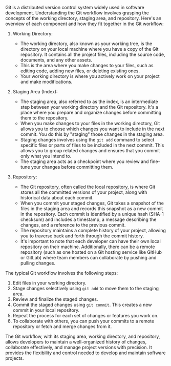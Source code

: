 Git is a distributed version control system widely used in software development. Understanding the Git workflow involves grasping the concepts of the working directory, staging area, and repository. Here's an overview of each component and how they fit together in the Git workflow:

1. Working Directory:
   - The working directory, also known as your working tree, is the directory on your local machine where you have a copy of the Git repository. It contains all the project files, including the source code, documents, and any other assets.
   - This is the area where you make changes to your files, such as editing code, adding new files, or deleting existing ones.
   - Your working directory is where you actively work on your project and make modifications.

2. Staging Area (Index):
   - The staging area, also referred to as the index, is an intermediate step between your working directory and the Git repository. It's a place where you prepare and organize changes before committing them to the repository.
   - When you make changes to your files in the working directory, Git allows you to choose which changes you want to include in the next commit. You do this by "staging" those changes in the staging area.
   - Staging changes involves using the `git add` command to select specific files or parts of files to be included in the next commit. This allows you to group related changes and ensures that you commit only what you intend to.
   - The staging area acts as a checkpoint where you review and fine-tune your changes before committing them.

3. Repository:
   - The Git repository, often called the local repository, is where Git stores all the committed versions of your project, along with historical data about each commit.
   - When you commit your staged changes, Git takes a snapshot of the files in the staging area and records this snapshot as a new commit in the repository. Each commit is identified by a unique hash (SHA-1 checksum) and includes a timestamp, a message describing the changes, and a reference to the previous commit.
   - The repository maintains a complete history of your project, allowing you to traverse back and forth through the commit history.
   - It's important to note that each developer can have their own local repository on their machine. Additionally, there can be a remote repository (such as one hosted on a Git hosting service like GitHub or GitLab) where team members can collaborate by pushing and pulling changes.

The typical Git workflow involves the following steps:

1. Edit files in your working directory.
2. Stage changes selectively using `git add` to move them to the staging area.
3. Review and finalize the staged changes.
4. Commit the staged changes using `git commit`. This creates a new commit in your local repository.
5. Repeat the process for each set of changes or features you work on.
6. To collaborate with others, you can push your commits to a remote repository or fetch and merge changes from it.

The Git workflow, with its staging area, working directory, and repository, allows developers to maintain a well-organized history of changes, collaborate effectively, and manage project versions with precision. It provides the flexibility and control needed to develop and maintain software projects.